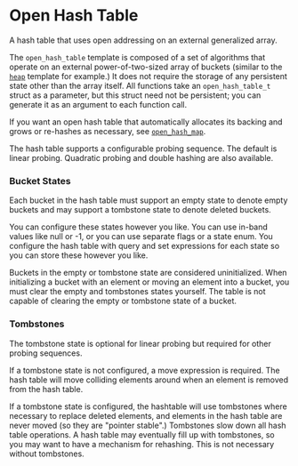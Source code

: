 # Open Hash Table

A hash table that uses open addressing on an external generalized array.

The `open_hash_table` template is composed of a set of algorithms that operate on an external power-of-two-sized array of buckets (similar to the [`heap`](../heap/) template for example.) It does not require the storage of any persistent state other than the array itself. All functions take an `open_hash_table_t` struct as a parameter, but this struct need not be persistent; you can generate it as an argument to each function call.

If you want an open hash table that automatically allocates its backing and grows or re-hashes as necessary, see [`open_hash_map`](../open_hash_map/).

The hash table supports a configurable probing sequence. The default is linear probing. Quadratic probing and double hashing are also available.

### Bucket States

Each bucket in the hash table must support an empty state to denote empty buckets and may support a tombstone state to denote deleted buckets.

You can configure these states however you like. You can use in-band values like null or -1, or you can use separate flags or a state enum. You configure the hash table with query and set expressions for each state so you can store these however you like.

Buckets in the empty or tombstone state are considered uninitialized. When initializing a bucket with an element or moving an element into a bucket, you must clear the empty and tombstones states yourself. The table is not capable of clearing the empty or tombstone state of a bucket.

### Tombstones

The tombstone state is optional for linear probing but required for other probing sequences.

If a tombstone state is not configured, a move expression is required. The hash table will move colliding elements around when an element is removed from the hash table.

If a tombstone state is configured, the hashtable will use tombstones where necessary to replace deleted elements, and elements in the hash table are never moved (so they are "pointer stable".) Tombstones slow down all hash table operations. A hash table may eventually fill up with tombstones, so you may want to have a mechanism for rehashing. This is not necessary without tombstones.
